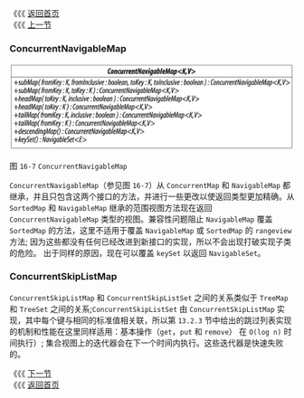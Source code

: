 《《《 [返回首页](../README.md)       <br/>
《《《 [上一节](04_ConcurrentMap.md)

### ConcurrentNavigableMap

![](16_7.png)

图 `16-7` `ConcurrentNavigableMap`

`ConcurrentNavigableMap`（参见图 `16-7`）从 `ConcurrentMap` 和 `NavigableMap` 都继承，并且只包含这两个接口的方法，并进行一些更改以使返回类型更加精确。从 `SortedMap` 和 `NavigableMap` 继承的范围视图方法现在返回 `ConcurrentNavigableMap` 类型的视图。兼容性问题阻止 `NavigableMap` 覆盖 `SortedMap` 的方法，这里不适用于覆盖 `NavigableMap` 或 `SortedMap` 的 `rangeview` 方法; 因为这些都没有任何已经改进到新接口的实现，所以不会出现打破实现子类的危险。 出于同样的原因，现在可以覆盖 `keySet` 以返回 `NavigableSet`。

### ConcurrentSkipListMap

`ConcurrentSkipListMap` 和 `ConcurrentSkipListSet` 之间的关系类似于 `TreeMap` 和 `TreeSet` 之间的关系;`ConcurrentSkipListSet` 由 `ConcurrentSkipListMap` 实现，其中每个键与相同的标准值相关联，所以第 `13.2.3` 节中给出的跳过列表实现的机制和性能在这里同样适用：基本操作（`get`，`put` 和 `remove`） 在 `O(log n)` 时间执行）; 集合视图上的迭代器会在下一个时间内执行。这些迭代器是快速失败的。

《《《 [下一节](06_Comparing_Map_Implementations.md)      <br/>
《《《 [返回首页](../README.md)